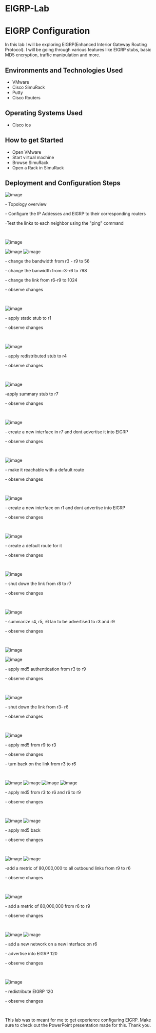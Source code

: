 # EIGRP-Lab


</p>

<h1>EIGRP Configuration </h1>
</p>
In this lab I will be exploring EIGRP(Enhanced Interior Gateway Routing Protocol). I will be going through various features like EIGRP stubs, basic MD5 encryption, traffic manipulation and more.




<h2>Environments and Technologies Used</h2>

- VMware
- Cisco SimuRack
- Putty
- Cisco Routers

<h2>Operating Systems Used </h2>

- Cisco ios


<h2>How to get Started</h2>

- Open VMware
- Start virtual machine
- Browse SimuRack
- Open a Rack in SimuRack

<h2>Deployment and Configuration Steps</h2>

![image](https://github.com/user-attachments/assets/dea8a398-9581-4af8-b914-0a9a0e5d6545)

</p>
<p>
- Topology overview 
  <p></p>
    - Configure the IP Addesses and EIGRP to their corresponding routers
    </p>
    -Test the links to each neighbor using the "ping" command
</p>
<br />

![image](https://github.com/user-attachments/assets/c1bae41d-249e-4f3b-adc7-c60d3b6ddec8)

![image](https://github.com/user-attachments/assets/b0bc8654-1323-4f12-94cc-e93d753aaffe)
![image](https://github.com/user-attachments/assets/2794af14-552f-4bd7-bbf9-83047de4a1c3)

</p>
<p>
- change the bandwidth from r3 - r9 to 56
  <p>
    - change the banwidth from r3-r6 to 768 
    <p>
      - change the link from r6-r9 to 1024
      <p>
        - observe changes
</p>
<br />

![image](https://github.com/user-attachments/assets/05a165f6-054b-409d-9412-d73a5da6815a)

</p>
<p>
- apply static stub to r1
  <p>
    - observe changes
</p>
<br />

![image](https://github.com/user-attachments/assets/5aecf48b-7578-47f9-bc16-dbe2fdd79baf)

</p>
<p>
- apply redistributed stub to r4
  <p>
    - observe changes
</p>
<br />


![image](https://github.com/user-attachments/assets/0e58eb2b-3fc5-45cf-ab51-0024162df049)

</p>
<p>
-apply summary stub to r7
    <p>
      - observe changes
</p>
<br />



![image](https://github.com/user-attachments/assets/80e81036-5e2f-4e9e-92ef-6b4a60428589)

</p>
<p>
- create a new interface in r7 and dont advertise it into EIGRP   
  <p>
    - observe changes
</p>
<br />


![image](https://github.com/user-attachments/assets/ad240e4c-7830-41e4-9ae4-05b19487187e)

</p>
<p>
- make it reachable with a default route 
  <p>
    - observe changes
</p>
<br />


![image](https://github.com/user-attachments/assets/966427ae-6ddf-4697-9e55-63544cf63b2e)

</p>
<p>
- create a new interface on r1 and dont advertise into EIGRP
  <p>
    - observe changes
</p>
<br />


![image](https://github.com/user-attachments/assets/f10caed3-7478-48fa-bd76-e934be35066a)

</p>
<p>
- create a default route for it
  <p>
    - observe changes
</p>
<br />


![image](https://github.com/user-attachments/assets/3e91d46a-f8da-433b-bd02-faf9e3da04e5)

</p>
<p>
- shut down the link from r8 to r7 
  <p>
    - observe changes
</p>
<br />


![image](https://github.com/user-attachments/assets/58c05157-dea6-4728-b2c1-6770e3c8024d)


</p>
<p>
- summarize r4, r5, r6 lan to be advertised to r3 and r9
  <p>
    - observe changes
</p>
<br />


![image](https://github.com/user-attachments/assets/7124ddc0-41f3-4a0b-b55d-77de96c82eb6)

![image](https://github.com/user-attachments/assets/0e8c0b54-62ce-40d3-bccf-c42ac1dd72ea)

</p>
<p>
- apply md5 authentication from r3 to r9
  <p>
    - observe changes
</p>
<br />


![image](https://github.com/user-attachments/assets/a4f5016e-9e8d-4b61-8c3a-7b2688107622)

</p>
<p>
- shut down the link from r3- r6
  <p>
    - observe changes
</p>
<br />


![image](https://github.com/user-attachments/assets/a71161a6-7171-49a2-9d96-05da16a150b5)

</p>
<p>
- apply md5 from r9 to r3
  <p> 
    - observe changes
    <p>
      - turn back on the link from r3 to r6
</p>
<br />



![image](https://github.com/user-attachments/assets/6b2e617e-e027-4d66-907b-177ed82d1225)
![image](https://github.com/user-attachments/assets/c809670f-3161-41f2-8c22-49eaecfa3328)
![image](https://github.com/user-attachments/assets/ee6fc0a8-fd4b-48f0-851c-8d9954b67c11)
![image](https://github.com/user-attachments/assets/50fdc4f5-a270-4d0b-9906-ac56d4ac64ff)

</p>
<p>
- apply md5 from r3 to r6 and r6 to r9
  <p>
    - observe changes
</p>
<br />


![image](https://github.com/user-attachments/assets/a9ea8f90-38a5-4bde-8cc4-d21bf8b88870)
![image](https://github.com/user-attachments/assets/2fe3cb1b-685f-4280-a864-58ecd71b97c9)

</p>
<p>
- apply md5 back
  <p>
    - observe changes
</p>
<br />


![image](https://github.com/user-attachments/assets/1a6cf336-b8bc-4688-b489-aa28edbc3eed)
![image](https://github.com/user-attachments/assets/0f1f87ee-bf25-4bb4-ad1d-32af6f193b66)

</p>
<p>
-add a metric of 80,000,000 to all outbound links from r9 to r6
  <p>
    - observe changes
</p>
<br />


![image](https://github.com/user-attachments/assets/900f5bc7-a40c-48c6-916e-4b8647c0d9ac)

</p>
<p>
- add a metric of 80,000,000 from r6 to r9
  <p>
    - observe changes
</p>
<br />


![image](https://github.com/user-attachments/assets/9ec6317b-ba3e-48a9-b2bb-6ff3cf3f84e0)
![image](https://github.com/user-attachments/assets/54060f53-9264-40e9-b824-9ccf70189e4a)

</p>
<p>
- add a new network on a new interface on r6
<p>
  - advertise into EIGRP 120
  <p>
  - observe changes
</p>
<br />


![image](https://github.com/user-attachments/assets/3b881b58-3951-47ea-a9f9-c583f79fac00)

</p>
<p>
- redistribute EIGRP 120
  <p>
    - observe changes
</p>
<br />




<p>
This lab was to meant for me to get experience configuring EIGRP. Make sure to check out the PowerPoint presentation made for this. Thank you.


